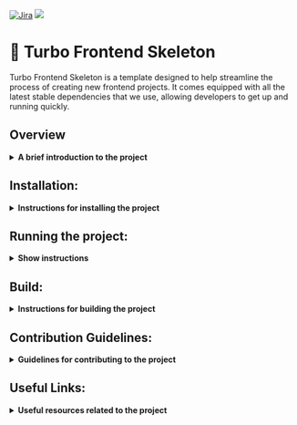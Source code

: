 [![Jira](https://badgen.net/badge/icon/jira?icon=jira&label)](https://github.com/SanjeebLama/Frontend-Skeleton)
[![](https://img.shields.io/badge/Documentation-darkblue?style=flat&logo=notion&logoWidth=20&logoHeight=20)](https://github.com/SanjeebLama/Frontend-Skeleton)


# 🚀 Turbo Frontend Skeleton

Turbo Frontend Skeleton is a template designed to help streamline the process of creating new frontend projects. It comes equipped with all the latest stable dependencies that we use, allowing developers to get up and running quickly.


## Overview
<details><summary><b>A brief introduction to the project</b></summary>
  
<br>This turborepo uses **Yarn** as a package manager. It includes the following packages/apps:
  
**Apps and Packages**

- `docs`: a [Next.js](https://nextjs.org/) app
- `web`: another [Next.js](https://nextjs.org/) app
- `ui`: a stub React component library shared by both `web` and `docs` applications
- `eslint-config-custom`: `eslint` configurations (includes `eslint-config-next` and `eslint-config-prettier`)
- `tsconfig`: `tsconfig.json`s used throughout the monorepo

Each package/app is 100% [TypeScript](https://www.typescriptlang.org/).
  
**Tech Stack:**

| Technology                                 | Description                                                                                                  |
| :----------------------------------------- | :----------------------------------------------------------------------------------------------------------- |
| [Next.js](https://nextjs.org/)             | A React-based framework for building modern web applications                                               |
| [Tailwind CSS](https://tailwindcss.com)     | A utility-first CSS framework for rapidly building custom designs                                         |
| [Chakra UI](https://chakra-ui.com)          | A simple and modular component library for React applications                                               |
| [Storybook](https://storybook.js.org)       | An open-source tool for building UI components and pages in isolation                                      |
| [React Query](https://tanstack.com)         | A library for managing and caching server state in React applications                                       |
| [React Hook Form](https://react-hook-form.com) | A performant, flexible and extensible forms library for React with easy-to-use validation features    |
| [zod](https://github.com/vriad/zod)        | A TypeScript-first schema validation tool that is intuitive, type-safe and practical                        |
| [next-i18next](https://github.com/isaachinman/next-i18next) | A plugin for Next.js that provides a simple, powerful way to add internationalization to your app |
| [Sentry](https://sentry.io/)                | A cloud-based platform for error monitoring, logging and aggregation in software applications and services |


**Utilities**

This turborepo has some additional tools already setup for you:
  
  | Technology     | Description                                         |
| :--------------| :-------------------------------------------------- |
| TypeScript     | A strict syntactical superset of JavaScript         |
| ESLint         | A pluggable linting utility for JavaScript and JSX  |
| Prettier       | An opinionated code formatter                       |

  
  
#### Project Tree
  
  ```
frontend-skeleton
├─ .vscode                     
│  └─ settings.json
├─ apps
│  ├─ docs                                    
│  │  ├─ .eslintrc.js
│  │  ├─ README.md
│  │  ├─ next-env.d.ts
│  │  ├─ next.config.js
│  │  ├─ package.json
│  │  ├─ pages
│  │  │  ├─ _app.tsx
│  │  │  └─ index.tsx
│  │  ├─ postcss.config.js
│  │  ├─ styles
│  │  │  └─ globals.css
│  │  ├─ tailwind.config.js
│  │  └─ tsconfig.json
│  └─ web                                     
│     ├─ .eslintrc.js
│     ├─ .lighthouseci
│     ├─ README.md
│     ├─ next-env.d.ts
│     ├─ next-i18next.config.js
│     ├─ next.config.js
│     ├─ package.json
│     ├─ pages
│     │  ├─ _app.tsx
│     │  ├─ _error.tsx
│     │  ├─ api
│     │  │  ├─ axios
│     │  │  │  └─ index.tsx
│     │  │  └─ error.tsx
│     │  ├─ index.tsx
│     │  └─ playground
│     │     ├─ axios
│     │     │  └─ index.tsx
│     │     ├─ index.tsx
│     │     ├─ react-form
│     │     │  └─ index.tsx
│     │     └─ users
│     │        └─ index.tsx
│     ├─ postcss.config.js
│     ├─ public
│     │  └─ static
│     │     ├─ assets
│     │     │  ├─ Axios.png
│     │     │  ├─ axios_example.png
│     │     │  ├─ i18-example.png
│     │     │  ├─ react-hook-form.png
│     │     │  └─ react-query-fetch.png
│     │     └─ locales
│     │        ├─ en
│     │        │  └─ common.json
│     │        └─ ja
│     │           └─ common.json
│     ├─ sentry.client.config.js
│     ├─ sentry.edge.config.js
│     ├─ sentry.server.config.js
│     ├─ services
│     │  ├─ axios.ts
│     │  └─ index.ts
│     ├─ styles
│     │  └─ globals.css
│     ├─ tailwind.config.js
│     └─ tsconfig.json
├─ package.json
├─ packages
│  ├─  next-i18next-config
│  │  ├─ next-i18next.config.js
│  │  └─ package.json
│  ├─ eslint-config-custom
│  │  ├─ index.js
│  │  └─ package.json
│  ├─ tailwind-config
│  │  ├─ package.json
│  │  ├─ postcss.config.js
│  │  └─ tailwind.config.js
│  ├─ tsconfig
│  │  ├─ README.md
│  │  ├─ base.json
│  │  ├─ nextjs.json
│  │  ├─ package.json
│  │  └─ react-library.json
│  └─ ui
│     ├─ .babelrc.json
│     ├─ .storybook
│     │  ├─ main.js
│     │  └─ preview.js
│     ├─ components
│     │  ├─ atoms
│     │  │  ├─ Axios
│     │  │  │  ├─ Drawer
│     │  │  │  │  └─ index.tsx
│     │  │  │  ├─ Modal
│     │  │  │  │  └─ index.tsx
│     │  │  │  ├─ Table
│     │  │  │  │  └─ index.tsx
│     │  │  │  └─ index.tsx
│     │  │  ├─ CustomDatePicker
│     │  │  │  └─ index.tsx
│     │  │  ├─ CustomInput
│     │  │  │  └─ index.tsx
│     │  │  ├─ CustomPasswordInput
│     │  │  │  └─ index.tsx
│     │  │  ├─ CustomSelect
│     │  │  │  └─ index.tsx
│     │  │  ├─ CustomizableButton
│     │  │  │  └─ index.tsx
│     │  │  ├─ DocumentationButton
│     │  │  │  └─ index.tsx
│     │  │  ├─ NumberInput
│     │  │  │  └─ index.tsx
│     │  │  ├─ RequiredIcon
│     │  │  │  └─ index.tsx
│     │  │  ├─ StoryButton
│     │  │  │  ├─ StoryButton.stories.tsx
│     │  │  │  └─ index.tsx
│     │  │  ├─ TechStackInfo
│     │  │  │  └─ index.tsx
│     │  │  └─ index.ts
│     │  ├─ index.ts
│     │  ├─ molecules
│     │  │  └─ index.ts
│     │  └─ organisms
│     │     └─ index.ts
│     ├─ index.tsx
│     ├─ package.json
│     ├─ postcss.config.js
│     ├─ stories
│     │  ├─ Button.stories.tsx
│     │  ├─ Button.tsx
│     │  ├─ Header.stories.tsx
│     │  ├─ Header.tsx
│     │  ├─ Introduction.stories.mdx
│     │  ├─ Page.stories.tsx
│     │  ├─ Page.tsx
│     │  ├─ assets
│     │  │  ├─ code-brackets.svg
│     │  │  ├─ colors.svg
│     │  │  ├─ comments.svg
│     │  │  ├─ direction.svg
│     │  │  ├─ flow.svg
│     │  │  ├─ plugin.svg
│     │  │  ├─ repo.svg
│     │  │  └─ stackalt.svg
│     │  ├─ button.css
│     │  ├─ header.css
│     │  └─ page.css
│     ├─ styles
│     │  └─ globals.css
│     ├─ tailwind.config.js
│     ├─ tsconfig.json
│     └─ types
│        ├─ FormData.tsx
│        └─ index.tsx
├─ .eslintrc.js
├─ .git
├─ .gitignore
├─ .nvmrc
├─ .prettierrc
├─ README.md
├─ turbo.json
└─ yarn.lock

```
  
**Atomic Design System for Component Development**
  - Atomic Design System is a methodology for creating design systems by breaking down the UI into fundamental building blocks called atoms, molecules, and organisms.
  - Atoms are the smallest and most basic building blocks, molecules are groups of atoms that work together to form more complex and functional components, and organisms are groups of molecules and atoms that work together to form a more complete section or module of the interface.
  - By using Atomic Design System, designers and developers can create scalable, reusable, and consistent components that can be easily maintained and updated.
  - This approach promotes a more efficient and collaborative design process by providing a common language and framework for designers and developers to work with, while delivering high-quality and user-friendly experiences.

  
** Naming Convention**  
  - Use a consistent and descriptive naming convention across all projects and components within the mono repo.
  - Avoid using ambiguous or generic names that could create confusion or conflicts with other projects or components within the mono repo.
  - Package names should be descriptive and easy to remember. For example, a package that contains code for a web server might be named my-web-server.
  - Directory names should be similar to package names, but they should be more specific. For example, the directory that contains the code for the web server's main logic might be named src/web-server.
  - File names should be descriptive and include the name of the file's contents. For example, a file that contains the code for the web server's main logic might be named main.js.
  - Consider using a versioning scheme in the naming convention to indicate the version of the project or component (e.g., "app-v1.0", "lib-v2.3", "ui-v1.2.3", etc.).


  
<p align="right"><a href="#-turbo-frontend-skeleton">⬆️</a></p>
 
</details>


## Installation:

<details><summary><b>Instructions for installing the project</b></summary>

  <br>Open a command prompt or terminal window on your local computer. Navigate to the directory where you want to clone the repository.
1. Use the **`git clone`** command to clone the repository. The syntax is as follows:

```jsx
git clone git@github.com:wesionaryTEAM/turbo-frontend-skeleton.git
```

2. Go inside `turbo-frontend-skeleton` folder

```jsx
cd turbo-frontend-skeleton
```

3. Checkout to `develop` branch

```jsx
git checkout develop
```

4. Make sure to select the appropriate version of Node.js by using `nvm use` If you haven't installed nvm yet, you can follow the installation instructions at the [**official nvm repository on GitHub**](https://github.com/nvm-sh/nvm#installing-and-updating). This step is important to ensure that the project uses the correct version of Node.js and to avoid any potential compatibility issues.

  
5. After that  you’ll first need to install all the dependencies 

```jsx
yarn install
```

Good Job! 🤗 You successfully installed the skeleton, now we just need to run project.
  
<p align="right"><a href="#-turbo-frontend-skeleton">⬆️</a></p>

</details>


## Running the project:
<details><summary><b>Show instructions</b></summary>
  
<br>- To Run **both apps** from root

```jsx
   yarn run dev
```
 
<br>- To run **Web** workspace from root

```jsx
   yarn workspace web run dev
```

<br>- To run **Docs** workspace from root

```jsx
   yarn workspace docs run dev
```
  
 <p align="right"><a href="#-turbo-frontend-skeleton">⬆️</a></p>
</details>


## Build:

<details><summary><b>Instructions for building the project</b></summary>

<br>To build all apps and packages, run the following command:

```
cd turbo-frontend-skeleton
yarn run build
```

To run apps workspace

```
cd turbo-frontend-skeleton
yarn workspace web run dev
```

To run docs workspace

```
cd turbo-frontend-skeleton
yarn workspace docs run dev
```
<p align="right"><a href="#-turbo-frontend-skeleton">⬆️</a></p>

</details>


## Contribution Guidelines:
<details><summary><b>Guidelines for contributing to the project</b></summary>
<br>
  
- Always create a new branch from the `develop` branch, and not from the main branch.
- Make your changes in the new branch and test thoroughly.
- Create a pull request (PR) for your changes so that they can be reviewed and merged into the develop branch.
- Never merge directly into the main branch. All changes to the main branch should be done through a pull request.

<p align="right"><a href="#-turbo-frontend-skeleton">⬆️</a></p>
</details>


## Useful Links:

<details><summary><b>Useful resources related to the project </b></summary>

<br>**Project Realted:**

- [Documentation](https://www.notion.so/Frontend-Skeleton-Documentation-adac91e528a0498fb3e9316c86f3183b)
- [Checklist](https://www.notion.so/Frontend-Skeleton-Dependencies-Checklist-82baa48de70f4e25aab67f501fb70358)
- [Jira Board](https://wesionary-team.atlassian.net/jira/software/projects/FR/boards/58)

**Learn more about the power of Turborepo:**
  
- [Tasks](https://turbo.build/repo/docs/core-concepts/monorepos/running-tasks)
- [Caching](https://turbo.build/repo/docs/core-concepts/caching)
- [Remote Caching](https://turbo.build/repo/docs/core-concepts/remote-caching)
- [Filtering](https://turbo.build/repo/docs/core-concepts/monorepos/filtering)
- [Configuration Options](https://turbo.build/repo/docs/reference/configuration)
- [CLI Usage](https://turbo.build/repo/docs/reference/command-line-reference)

  <p align="right"><a href="#-turbo-frontend-skeleton">⬆️</a></p>

  </details>
